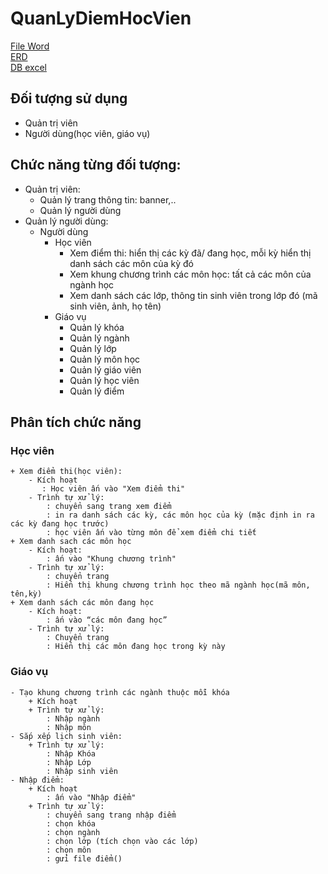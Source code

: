 # QuanLyDiemHocVien

[File Word](https://docs.google.com/document/d/1FWBwxTRQcKIhyut788_8H98YSkzhseFZWgXEImOc9ag/edit?usp=sharing)
<br />
[ERD](https://drive.google.com/file/d/188AwsRL-o4Ny8g720pagM5M7IZxW-cQs/view?usp=sharing)
<br />
[DB excel](https://docs.google.com/spreadsheets/d/1kTHIvvO7qAOM1ewBwm4xIt-Lw5qrV4MLJZrOLwpO1zs/edit?usp=sharing)



## Đối tượng sử dụng 
- Quản trị viên
- Người dùng(học viên, giáo vụ)
## Chức năng từng đối tượng:
- Quản trị viên:
	+ Quản lý trang thông tin: banner,..
	+ Quản lý người dùng
- Quản lý người dùng:
	+ Người dùng
		- Học viên
			+ Xem điểm thi: hiển thị các kỳ đã/ đang học, mỗi kỳ hiển thị danh sách các môn của kỳ đó
			+ Xem khung chương trình các môn học: tất cả các môn của ngành học
			+ Xem danh sách các lớp, thông tin sinh viên trong lớp đó (mã sinh viên, ảnh, họ tên)
		- Giáo vụ
		    + Quản lý khóa
		    + Quản lý ngành
		    + Quản lý lớp
		    + Quản lý môn học
		    + Quản lý giáo viên
		    + Quản lý học viên
		    + Quản lý điểm
## Phân tích chức năng
### Học viên
	+ Xem điểm thi(học viên):
		- Kích hoạt
		   : Học viên ấn vào "Xem điểm thi"
		- Trình tự xử lý:
			: chuyển sang trang xem điểm
			: in ra danh sách các kỳ, các môn học của kỳ (mặc định in ra các kỳ đang học trước)
			: học viên ấn vào từng môn để xem điểm chi tiết 
	+ Xem danh sach các môn học
		- Kích hoạt: 
		    : ấn vào "Khung chương trình"
		- Trình tự xử lý:
		   	: chuyển trang
			: Hiển thị khung chương trình học theo mã ngành học(mã môn, tên,kỳ)
    + Xem danh sách các môn đang học 
        - Kích hoạt: 
            : ấn vào “các môn đang học”
        - Trình tự xử lý:
            : Chuyển trang
            : Hiển thị các môn đang học trong kỳ này

### Giáo vụ
    - Tạo khung chương trình các ngành thuộc mỗi khóa
        + Kích hoạt
        + Trình tự xử lý:
            : Nhập ngành
            : Nhập môn
    - Sắp xếp lịch sinh viên:
        + Trình tự xử lý:
            : Nhập Khóa
            : Nhập Lớp
            : Nhập sinh viên
    - Nhập điểm:
		+ Kích hoạt
		    : ấn vào "Nhập điểm"
		+ Trình tự xử lý:
            : chuyển sang trang nhập điểm
            : chọn khóa
            : chọn ngành
            : chọn lớp (tích chọn vào các lớp)
            : chọn môn 
            : gửi file điểm()
